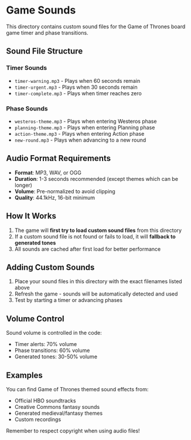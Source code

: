 # Game Sounds

This directory contains custom sound files for the Game of Thrones board game timer and phase transitions.

## Sound File Structure

### Timer Sounds
- `timer-warning.mp3` - Plays when 60 seconds remain
- `timer-urgent.mp3` - Plays when 30 seconds remain  
- `timer-complete.mp3` - Plays when timer reaches zero

### Phase Sounds
- `westeros-theme.mp3` - Plays when entering Westeros phase
- `planning-theme.mp3` - Plays when entering Planning phase
- `action-theme.mp3` - Plays when entering Action phase
- `new-round.mp3` - Plays when advancing to a new round

## Audio Format Requirements

- **Format**: MP3, WAV, or OGG
- **Duration**: 1-3 seconds recommended (except themes which can be longer)
- **Volume**: Pre-normalized to avoid clipping
- **Quality**: 44.1kHz, 16-bit minimum

## How It Works

1. The game will **first try to load custom sound files** from this directory
2. If a custom sound file is not found or fails to load, it will **fallback to generated tones**
3. All sounds are cached after first load for better performance

## Adding Custom Sounds

1. Place your sound files in this directory with the exact filenames listed above
2. Refresh the game - sounds will be automatically detected and used
3. Test by starting a timer or advancing phases

## Volume Control

Sound volume is controlled in the code:
- Timer alerts: 70% volume
- Phase transitions: 60% volume  
- Generated tones: 30-50% volume

## Examples

You can find Game of Thrones themed sound effects from:
- Official HBO soundtracks
- Creative Commons fantasy sounds
- Generated medieval/fantasy themes
- Custom recordings

Remember to respect copyright when using audio files!